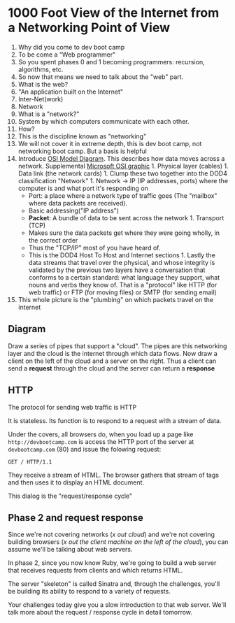 1000 Foot View of the Internet from a Networking Point of View
==============================================================

1.  Why did you come to dev boot camp
  1.  To be come a "Web programmer"
  1.  So you spent phases 0 and 1 becoming programmers: recursion, algorithms,
      etc.
  1.  So now that means we need to talk about the "web" part.
1.  What is the web?
  1.  "An application built on the Internet"
  1.  Inter-Net(work)
  1.  Network
  1.  What is a "network?"
  1.  System by which computers communicate with each other.
1.  How?
  1.  This is the discipline known as "networking"
  1.  We will not cover it in extreme depth, this is dev boot camp, not
      networking boot camp.  But a basis is helpful
  1.  Introduce [OSI Model Diagram][OSI].  This describes how data moves across
      a network.  Supplemental [Microsoft OSI graphic][MSOSI]
    1.  Physical layer (cables)
    1.  Data link (the network cards)
    1.  Clump these two together into the DOD4 classification "Network"
    1.  Network -&gt; IP (IP addresses, ports) where the computer is and what port
        it's responding on
        * Port: a place where a network type of traffic goes (The "mailbox"
          where data packets are received).
        * Basic addressing("IP address")
        * **Packet**:  A bundle of data to be sent across the network
    1.  Transport (TCP)
        * Makes sure the data packets get where they were going wholly, in the
          correct order
        * Thus the "TCP/IP" most of you have heard of.
        * This is the DOD4  Host To Host and Internet sections
    1.  Lastly the data streams that travel over the physical, and whose
        integrity is validated by the previous two layers have a conversation
        that conforms to a certain standard: what language they support, what nouns and
        verbs they know of.  That is a "protocol" like HTTP (for web traffic) or FTP
        (for moving files) or SMTP (for sending email)
1.  This whole picture is the "plumbing" on which packets travel on the
internet

## Diagram

Draw a series of pipes that support a "cloud".  The pipes are this networking
layer and the cloud is the internet through which data flows.  Now draw a
client on the left of the cloud and a server on the right.  Thus a client can
send a **request** through the cloud and the server can return a **response**

## HTTP

The protocol for sending web traffic is HTTP

It is stateless.  Its function is to respond to a request with a stream of
data.

Under the covers, all browsers do, when you load up a page like
`http://devbootcamp.com` is access the HTTP port of the server at
`devbootcamp.com` (80) and issue the folowing request:

`GET / HTTP/1.1`

They receive a stream of HTML.  The browser gathers that stream of tags and
then uses it to display an HTML document.

This dialog is the "request/response cycle"

## Phase 2 and request response

Since we're not covering networks (*x out cloud*) and we're not covering building
browsers (*x out the client machine on the left of the cloud*), you can assume
we'll be talking about web servers.

In phase 2, since you now know Ruby, we're going to build a web server that
receives requests from clients and which returns HTML.

The server "skeleton" is called Sinatra and, through the challenges, you'll be
building its ability to respond to a variety of requests.

Your challenges today give you a slow introduction to that web server.  We'll
talk more about the request / response cycle in detail tomorrow.

[OSI]: http://www.escotal.com/Images/Network%20parts/osi.gif
[TCP]: http://en.wikipedia.org/wiki/Transmission_Control_Protocol
[MSOSI]: http://technet.microsoft.com/en-us/library/cc786128(v=ws.10).aspx
[IP]: http://en.wikipedia.org/wiki/Internet_Protocol
